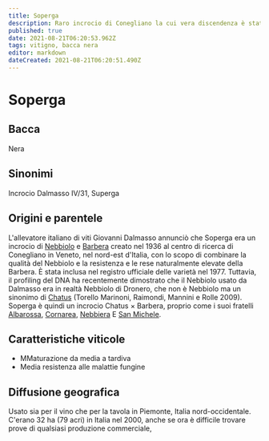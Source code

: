 ```yaml
---
title: Soperga
description: Raro incrocio di Conegliano la cui vera discendenza è stata rivelata solo recentemente.
published: true
date: 2021-08-21T06:20:53.962Z
tags: vitigno, bacca nera
editor: markdown
dateCreated: 2021-08-21T06:20:51.490Z
---
```


# Soperga

## Bacca
Nera
## Sinonimi
Incrocio Dalmasso IV/31, Superga

## Origini e parentele
L'allevatore italiano di viti Giovanni Dalmasso annunciò che Soperga era un incrocio di [Nebbiolo](/vitigni/Italia/bacca-nera/nebbiolo) e [Barbera](/vitigni/bacca-nera/barbera) creato nel 1936 al centro di ricerca di Conegliano in Veneto, nel nord-est d'Italia, con lo scopo di combinare la qualità del Nebbiolo e la resistenza e le rese naturalmente elevate della Barbera. È stata inclusa nel registro ufficiale delle varietà nel 1977. Tuttavia, il profiling del DNA ha recentemente dimostrato che il Nebbiolo usato da Dalmasso era in realtà Nebbiolo di Dronero, che non è Nebbiolo ma un sinonimo di [Chatus](/vitigni/bacca-nera/chatus) (Torello Marinoni, Raimondi, Mannini e Rolle 2009). Soperga è quindi un incrocio Chatus × Barbera, proprio come i suoi fratelli [Albarossa](/vitigni/bacca-nera/albarossa), [Cornarea](/vitigni/bacca-nera/cornarea), [Nebbiera](/vitigni/bacca-nera/nebbiera) E [San Michele](/vitigni/bacca-nera/san-michele).

## Caratteristiche viticole
- MMaturazione da media a tardiva
- Media resistenza alle malattie fungine

## Diffusione geografica
Usato sia per il vino che per la tavola in Piemonte, Italia nord-occidentale. C'erano 32 ha (79 acri) in Italia nel 2000, anche se ora è difficile trovare prove di qualsiasi produzione commerciale,